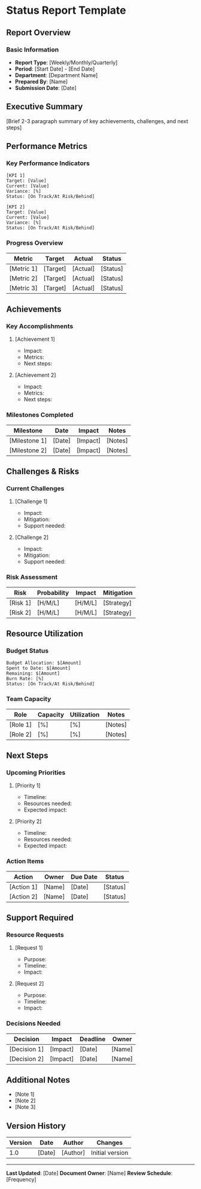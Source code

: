 # Status Report Template

## Report Overview

### Basic Information
- **Report Type**: [Weekly/Monthly/Quarterly]
- **Period**: [Start Date] - [End Date]
- **Department**: [Department Name]
- **Prepared By**: [Name]
- **Submission Date**: [Date]

## Executive Summary
[Brief 2-3 paragraph summary of key achievements, challenges, and next steps]

## Performance Metrics

### Key Performance Indicators
```
[KPI 1]
Target: [Value]
Current: [Value]
Variance: [%]
Status: [On Track/At Risk/Behind]
```

```
[KPI 2]
Target: [Value]
Current: [Value]
Variance: [%]
Status: [On Track/At Risk/Behind]
```

### Progress Overview
| Metric | Target | Actual | Status |
|--------|---------|---------|---------|
| [Metric 1] | [Target] | [Actual] | [Status] |
| [Metric 2] | [Target] | [Actual] | [Status] |
| [Metric 3] | [Target] | [Actual] | [Status] |

## Achievements

### Key Accomplishments
1. [Achievement 1]
   - Impact:
   - Metrics:
   - Next steps:

2. [Achievement 2]
   - Impact:
   - Metrics:
   - Next steps:

### Milestones Completed
| Milestone | Date | Impact | Notes |
|-----------|------|---------|-------|
| [Milestone 1] | [Date] | [Impact] | [Notes] |
| [Milestone 2] | [Date] | [Impact] | [Notes] |

## Challenges & Risks

### Current Challenges
1. [Challenge 1]
   - Impact:
   - Mitigation:
   - Support needed:

2. [Challenge 2]
   - Impact:
   - Mitigation:
   - Support needed:

### Risk Assessment
| Risk | Probability | Impact | Mitigation |
|------|------------|--------|------------|
| [Risk 1] | [H/M/L] | [H/M/L] | [Strategy] |
| [Risk 2] | [H/M/L] | [H/M/L] | [Strategy] |

## Resource Utilization

### Budget Status
```
Budget Allocation: $[Amount]
Spent to Date: $[Amount]
Remaining: $[Amount]
Burn Rate: [%]
Status: [On Track/At Risk/Behind]
```

### Team Capacity
| Role | Capacity | Utilization | Notes |
|------|----------|-------------|-------|
| [Role 1] | [%] | [%] | [Notes] |
| [Role 2] | [%] | [%] | [Notes] |

## Next Steps

### Upcoming Priorities
1. [Priority 1]
   - Timeline:
   - Resources needed:
   - Expected impact:

2. [Priority 2]
   - Timeline:
   - Resources needed:
   - Expected impact:

### Action Items
| Action | Owner | Due Date | Status |
|--------|-------|-----------|--------|
| [Action 1] | [Name] | [Date] | [Status] |
| [Action 2] | [Name] | [Date] | [Status] |

## Support Required

### Resource Requests
1. [Request 1]
   - Purpose:
   - Timeline:
   - Impact:

2. [Request 2]
   - Purpose:
   - Timeline:
   - Impact:

### Decisions Needed
| Decision | Impact | Deadline | Owner |
|----------|--------|-----------|-------|
| [Decision 1] | [Impact] | [Date] | [Name] |
| [Decision 2] | [Impact] | [Date] | [Name] |

## Additional Notes
- [Note 1]
- [Note 2]
- [Note 3]

## Version History

| Version | Date | Author | Changes |
|---------|------|--------|----------|
| 1.0 | [Date] | [Author] | Initial version |

---

**Last Updated**: [Date]
**Document Owner**: [Name]
**Review Schedule**: [Frequency] 